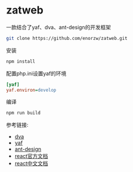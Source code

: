 # zatweb
一款结合了yaf、dva、ant-design的开发框架

``` bash
git clone https://github.com/enorzw/zatweb.git
```
安装
``` bash
npm install
```
配置php.ini设置yaf的环境
``` ini
[yaf] 
yaf.environ=develop
```
编译
``` bash
npm run build
```


参考链接:

* [dva](https://github.com/dvajs/dva)
* [yaf](http://www.php.net/manual/zh/book.yaf.php)
* [ant-design](https://ant.design/docs/react/introduce-cn)
* [react官方文档](https://facebook.github.io/react/docs/hello-world.html)
* [react中文文档](https://hulufei.gitbooks.io/react-tutorial/content/introduction.html)